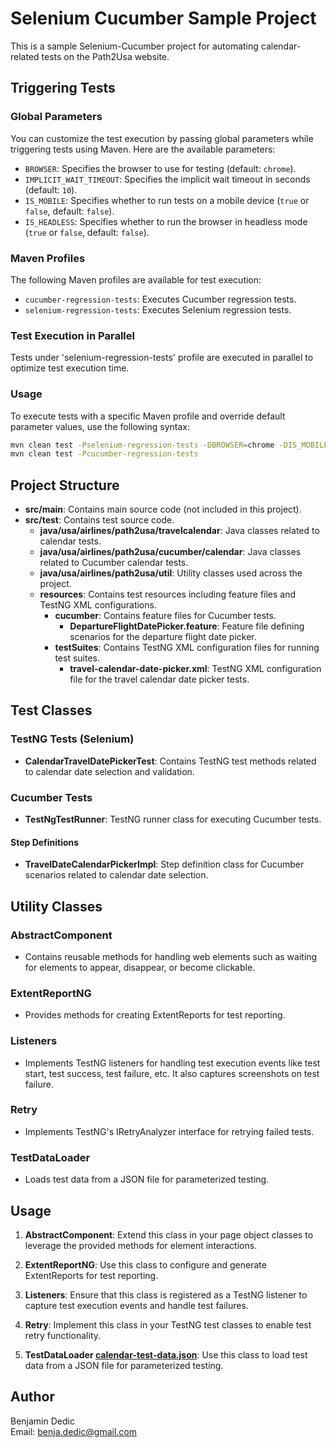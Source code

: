 # Selenium Cucumber Sample Project

This is a sample Selenium-Cucumber project for automating calendar-related tests on the Path2Usa website.

## Triggering Tests

### Global Parameters

You can customize the test execution by passing global parameters while triggering tests using Maven. Here are the available parameters:

- `BROWSER`: Specifies the browser to use for testing (default: `chrome`).
- `IMPLICIT_WAIT_TIMEOUT`: Specifies the implicit wait timeout in seconds (default: `10`).
- `IS_MOBILE`: Specifies whether to run tests on a mobile device (`true` or `false`, default: `false`).
- `IS_HEADLESS`: Specifies whether to run the browser in headless mode (`true` or `false`, default: `false`).

### Maven Profiles

The following Maven profiles are available for test execution:

- `cucumber-regression-tests`: Executes Cucumber regression tests.
- `selenium-regression-tests`: Executes Selenium regression tests.

### Test Execution in Parallel

Tests under 'selenium-regression-tests' profile are executed in parallel to optimize test execution time.

### Usage

To execute tests with a specific Maven profile and override default parameter values, use the following syntax:

```bash
mvn clean test -Pselenium-regression-tests -DBROWSER=chrome -DIS_MOBILE=false
mvn clean test -Pcucumber-regression-tests
```

## Project Structure

- **src/main**: Contains main source code (not included in this project).
- **src/test**: Contains test source code.
    - **java/usa/airlines/path2usa/travelcalendar**: Java classes related to calendar tests.
    - **java/usa/airlines/path2usa/cucumber/calendar**: Java classes related to Cucumber calendar tests.
    - **java/usa/airlines/path2usa/util**: Utility classes used across the project.
    - **resources**: Contains test resources including feature files and TestNG XML configurations.
        - **cucumber**: Contains feature files for Cucumber tests.
            - **DepartureFlightDatePicker.feature**: Feature file defining scenarios for the departure flight date picker.
        - **testSuites**: Contains TestNG XML configuration files for running test suites.
            - **travel-calendar-date-picker.xml**: TestNG XML configuration file for the travel calendar date picker tests.

## Test Classes

### TestNG Tests (Selenium)

- **CalendarTravelDatePickerTest**: Contains TestNG test methods related to calendar date selection and validation.

### Cucumber Tests

- **TestNgTestRunner**: TestNG runner class for executing Cucumber tests.

#### Step Definitions

- **TravelDateCalendarPickerImpl**: Step definition class for Cucumber scenarios related to calendar date selection.

## Utility Classes

### AbstractComponent

- Contains reusable methods for handling web elements such as waiting for elements to appear, disappear, or become clickable.

### ExtentReportNG

- Provides methods for creating ExtentReports for test reporting.

### Listeners

- Implements TestNG listeners for handling test execution events like test start, test success, test failure, etc. It also captures screenshots on test failure.

### Retry

- Implements TestNG's IRetryAnalyzer interface for retrying failed tests.

### TestDataLoader

- Loads test data from a JSON file for parameterized testing.

## Usage

1. **AbstractComponent**: Extend this class in your page object classes to leverage the provided methods for element interactions.

2. **ExtentReportNG**: Use this class to configure and generate ExtentReports for test reporting.

3. **Listeners**: Ensure that this class is registered as a TestNG listener to capture test execution events and handle test failures.

4. **Retry**: Implement this class in your TestNG test classes to enable test retry functionality.

5. **TestDataLoader [calendar-test-data.json](src%2Ftest%2Fresources%2Fcalendar-test-data.json)**: Use this class to load test data from a JSON file for parameterized testing.

## Author

Benjamin Dedic  
Email: benja.dedic@gmail.com
